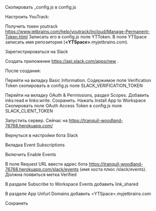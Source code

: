 Скопировать _config.js в config.js

Настроить YouTrack:

Получить токен youtrack https://www.jetbrains.com/help/youtrack/incloud/Manage-Permanent-Token.html
Записать его в config.js поле YTToken.
В поле YTSpace записать имя репозитория (**\<YTSpace>**.myjetbrains.com).

Зарегистрироваться на Slack

Создать приложение https://api.slack.com/apps/new .

После создания:

Перейти на вкладку Basic Information. Содержимое поля Verification Token скопировать в config.js поле SLACK_VERIFICATION_TOKEN

Перейти на вкладку OAuth & Permissions, раздел Scopes. Добавить inks:read и links:write. Сохранить.
Нажать Install App to Workspace
Скопировать поле OAuth Access Token в config.js поле SLACK_CLIENT_TOKEN

Запустить сервер. Сейчас на https://tranquil-woodland-76768.herokuapp.com/

Вернуться в настройки бота Slack

Вкладка Event Subscriptions

Включить Enable Events

В поле Request URL ввести адрес бота https://tranquil-woodland-76768.herokuapp.com/slack/events (имя хоста плюс /slack/events). Должна появиться метка Verified

В разделе Subscribe to Workspace Events добавить link_shared

В разделе App Unfurl Domains добавить \<YTSpace>.myjetbrains.com

Сохранить
